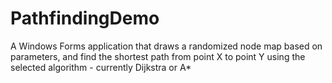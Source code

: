 # PathfindingDemo
A Windows Forms application that draws a randomized node map based on parameters, and find the shortest path from point X to point Y using the selected algorithm - currently Dijkstra or A*
